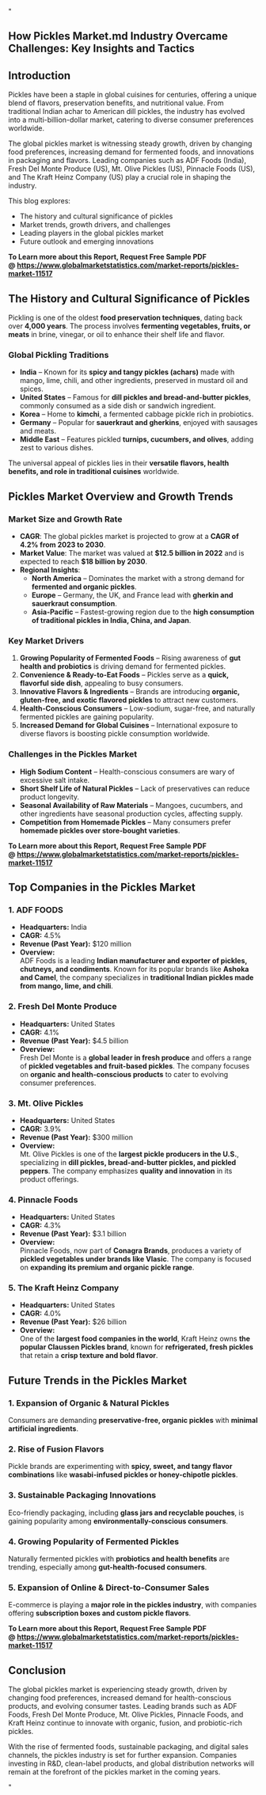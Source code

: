"<h2><strong>How Pickles Market.md Industry Overcame Challenges: Key Insights and Tactics</strong></h2><h2><strong>Introduction</strong></h2>
<p data-start=""219"" data-end=""544"">Pickles have been a staple in global cuisines for centuries, offering a unique blend of flavors, preservation benefits, and nutritional value. From traditional Indian achar to American dill pickles, the industry has evolved into a multi-billion-dollar market, catering to diverse consumer preferences worldwide.</p>
<p data-start=""546"" data-end=""930"">The global pickles market is witnessing steady growth, driven by changing food preferences, increasing demand for fermented foods, and innovations in packaging and flavors. Leading companies such as ADF Foods (India), Fresh Del Monte Produce (US), Mt. Olive Pickles (US), Pinnacle Foods (US), and The Kraft Heinz Company (US) play a crucial role in shaping the industry.</p>
<p data-start=""932"" data-end=""953"">This blog explores:</p>
<ul data-start=""954"" data-end=""1149"">
<li data-start=""954"" data-end=""1006"">The history and cultural significance of pickles</li>
<li data-start=""1007"" data-end=""1056"">Market trends, growth drivers, and challenges</li>
<li data-start=""1057"" data-end=""1105"">Leading players in the global pickles market</li>
<li data-start=""1106"" data-end=""1149"">Future outlook and emerging innovations</li>
</ul>
<p><strong>To Learn more about this Report, Request Free Sample PDF @&nbsp;<a href=""https://www.globalmarketstatistics.com/market-reports/pickles-market-11517"">https://www.globalmarketstatistics.com/market-reports/pickles-market-11517</a></strong></p>
<h2 data-start=""1156"" data-end=""1213""><strong data-start=""1159"" data-end=""1211"">The History and Cultural Significance of Pickles</strong></h2>
<p data-start=""1215"" data-end=""1445"">Pickling is one of the oldest <strong data-start=""1245"" data-end=""1277"">food preservation techniques</strong>, dating back over <strong data-start=""1296"" data-end=""1311"">4,000 years</strong>. The process involves <strong data-start=""1334"" data-end=""1377"">fermenting vegetables, fruits, or meats</strong> in brine, vinegar, or oil to enhance their shelf life and flavor.</p>
<h3 data-start=""1447"" data-end=""1483""><strong data-start=""1451"" data-end=""1481"">Global Pickling Traditions</strong></h3>
<ul data-start=""1485"" data-end=""2061"">
<li data-start=""1485"" data-end=""1641""><strong data-start=""1487"" data-end=""1496"">India</strong> &ndash; Known for its <strong data-start=""1513"" data-end=""1549"">spicy and tangy pickles (achars)</strong> made with mango, lime, chili, and other ingredients, preserved in mustard oil and spices.</li>
<li data-start=""1642"" data-end=""1780""><strong data-start=""1644"" data-end=""1661"">United States</strong> &ndash; Famous for <strong data-start=""1675"" data-end=""1720"">dill pickles and bread-and-butter pickles</strong>, commonly consumed as a side dish or sandwich ingredient.</li>
<li data-start=""1781"" data-end=""1863""><strong data-start=""1783"" data-end=""1792"">Korea</strong> &ndash; Home to <strong data-start=""1803"" data-end=""1813"">kimchi</strong>, a fermented cabbage pickle rich in probiotics.</li>
<li data-start=""1864"" data-end=""1955""><strong data-start=""1866"" data-end=""1877"">Germany</strong> &ndash; Popular for <strong data-start=""1892"" data-end=""1919"">sauerkraut and gherkins</strong>, enjoyed with sausages and meats.</li>
<li data-start=""1956"" data-end=""2061""><strong data-start=""1958"" data-end=""1973"">Middle East</strong> &ndash; Features pickled <strong data-start=""1993"" data-end=""2027"">turnips, cucumbers, and olives</strong>, adding zest to various dishes.</li>
</ul>
<p data-start=""2063"" data-end=""2194"">The universal appeal of pickles lies in their <strong data-start=""2109"" data-end=""2181"">versatile flavors, health benefits, and role in traditional cuisines</strong> worldwide.</p>
<h2 data-start=""2201"" data-end=""2251""><strong data-start=""2204"" data-end=""2249"">Pickles Market Overview and Growth Trends</strong></h2>
<h3 data-start=""2253"" data-end=""2290""><strong data-start=""2257"" data-end=""2288"">Market Size and Growth Rate</strong></h3>
<ul data-start=""2292"" data-end=""2878"">
<li data-start=""2292"" data-end=""2393""><strong data-start=""2294"" data-end=""2302"">CAGR</strong>: The global pickles market is projected to grow at a <strong data-start=""2356"" data-end=""2390"">CAGR of 4.2% from 2023 to 2030</strong>.</li>
<li data-start=""2394"" data-end=""2516""><strong data-start=""2396"" data-end=""2412"">Market Value</strong>: The market was valued at <strong data-start=""2439"" data-end=""2464"">$12.5 billion in 2022</strong> and is expected to reach <strong data-start=""2490"" data-end=""2513"">$18 billion by 2030</strong>.</li>
<li data-start=""2517"" data-end=""2878""><strong data-start=""2519"" data-end=""2540"">Regional Insights</strong>:
<ul data-start=""2546"" data-end=""2878"">
<li data-start=""2546"" data-end=""2650""><strong data-start=""2548"" data-end=""2565"">North America</strong> &ndash; Dominates the market with a strong demand for <strong data-start=""2614"" data-end=""2647"">fermented and organic pickles</strong>.</li>
<li data-start=""2653"" data-end=""2747""><strong data-start=""2655"" data-end=""2665"">Europe</strong> &ndash; Germany, the UK, and France lead with <strong data-start=""2706"" data-end=""2744"">gherkin and sauerkraut consumption</strong>.</li>
<li data-start=""2750"" data-end=""2878""><strong data-start=""2752"" data-end=""2768"">Asia-Pacific</strong> &ndash; Fastest-growing region due to the <strong data-start=""2805"" data-end=""2875"">high consumption of traditional pickles in India, China, and Japan</strong>.</li>
</ul>
</li>
</ul>
<h3 data-start=""2880"" data-end=""2908""><strong data-start=""2884"" data-end=""2906"">Key Market Drivers</strong></h3>
<ol data-start=""2910"" data-end=""3570"">
<li data-start=""2910"" data-end=""3049""><strong data-start=""2913"" data-end=""2954"">Growing Popularity of Fermented Foods</strong> &ndash; Rising awareness of <strong data-start=""2977"" data-end=""3006"">gut health and probiotics</strong> is driving demand for fermented pickles.</li>
<li data-start=""3050"" data-end=""3173""><strong data-start=""3053"" data-end=""3089"">Convenience &amp; Ready-to-Eat Foods</strong> &ndash; Pickles serve as a <strong data-start=""3111"" data-end=""3141"">quick, flavorful side dish</strong>, appealing to busy consumers.</li>
<li data-start=""3174"" data-end=""3320""><strong data-start=""3177"" data-end=""3213"">Innovative Flavors &amp; Ingredients</strong> &ndash; Brands are introducing <strong data-start=""3239"" data-end=""3292"">organic, gluten-free, and exotic flavored pickles</strong> to attract new customers.</li>
<li data-start=""3321"" data-end=""3438""><strong data-start=""3324"" data-end=""3354"">Health-Conscious Consumers</strong> &ndash; Low-sodium, sugar-free, and naturally fermented pickles are gaining popularity.</li>
<li data-start=""3439"" data-end=""3570""><strong data-start=""3442"" data-end=""3482"">Increased Demand for Global Cuisines</strong> &ndash; International exposure to diverse flavors is boosting pickle consumption worldwide.</li>
</ol>
<h3 data-start=""3572"" data-end=""3614""><strong data-start=""3576"" data-end=""3612"">Challenges in the Pickles Market</strong></h3>
<ul data-start=""3616"" data-end=""4063"">
<li data-start=""3616"" data-end=""3707""><strong data-start=""3618"" data-end=""3641"">High Sodium Content</strong> &ndash; Health-conscious consumers are wary of excessive salt intake.</li>
<li data-start=""3708"" data-end=""3805""><strong data-start=""3710"" data-end=""3749"">Short Shelf Life of Natural Pickles</strong> &ndash; Lack of preservatives can reduce product longevity.</li>
<li data-start=""3806"" data-end=""3947""><strong data-start=""3808"" data-end=""3850"">Seasonal Availability of Raw Materials</strong> &ndash; Mangoes, cucumbers, and other ingredients have seasonal production cycles, affecting supply.</li>
<li data-start=""3948"" data-end=""4063""><strong data-start=""3950"" data-end=""3987"">Competition from Homemade Pickles</strong> &ndash; Many consumers prefer <strong data-start=""4012"" data-end=""4060"">homemade pickles over store-bought varieties</strong>.</li>
</ul>
<p><strong>To Learn more about this Report, Request Free Sample PDF @&nbsp;<a href=""https://www.globalmarketstatistics.com/market-reports/pickles-market-11517"">https://www.globalmarketstatistics.com/market-reports/pickles-market-11517</a></strong></p>
<h2 data-start=""4070"" data-end=""4114""><strong data-start=""4073"" data-end=""4112"">Top Companies in the Pickles Market</strong></h2>
<h3 data-start=""4116"" data-end=""4138""><strong data-start=""4120"" data-end=""4136"">1. ADF FOODS</strong></h3>
<ul data-start=""4139"" data-end=""4495"">
<li data-start=""4139"" data-end=""4166""><strong data-start=""4141"" data-end=""4158"">Headquarters:</strong> India</li>
<li data-start=""4167"" data-end=""4185""><strong data-start=""4169"" data-end=""4178"">CAGR:</strong> 4.5%</li>
<li data-start=""4186"" data-end=""4227""><strong data-start=""4188"" data-end=""4212"">Revenue (Past Year):</strong> $120 million</li>
<li data-start=""4228"" data-end=""4495""><strong data-start=""4230"" data-end=""4243"">Overview:</strong><br data-start=""4243"" data-end=""4246"" /> ADF Foods is a leading <strong data-start=""4271"" data-end=""4344"">Indian manufacturer and exporter of pickles, chutneys, and condiments</strong>. Known for its popular brands like <strong data-start=""4380"" data-end=""4400"">Ashoka and Camel</strong>, the company specializes in <strong data-start=""4429"" data-end=""4492"">traditional Indian pickles made from mango, lime, and chili</strong>.</li>
</ul>
<h3 data-start=""4497"" data-end=""4533""><strong data-start=""4501"" data-end=""4531"">2. Fresh Del Monte Produce</strong></h3>
<ul data-start=""4534"" data-end=""4886"">
<li data-start=""4534"" data-end=""4569""><strong data-start=""4536"" data-end=""4553"">Headquarters:</strong> United States</li>
<li data-start=""4570"" data-end=""4588""><strong data-start=""4572"" data-end=""4581"">CAGR:</strong> 4.1%</li>
<li data-start=""4589"" data-end=""4630""><strong data-start=""4591"" data-end=""4615"">Revenue (Past Year):</strong> $4.5 billion</li>
<li data-start=""4631"" data-end=""4886""><strong data-start=""4633"" data-end=""4646"">Overview:</strong><br data-start=""4646"" data-end=""4649"" /> Fresh Del Monte is a <strong data-start=""4672"" data-end=""4706"">global leader in fresh produce</strong> and offers a range of <strong data-start=""4729"" data-end=""4775"">pickled vegetables and fruit-based pickles</strong>. The company focuses on <strong data-start=""4800"" data-end=""4841"">organic and health-conscious products</strong> to cater to evolving consumer preferences.</li>
</ul>
<h3 data-start=""4888"" data-end=""4918""><strong data-start=""4892"" data-end=""4916"">3. Mt. Olive Pickles</strong></h3>
<ul data-start=""4919"" data-end=""5268"">
<li data-start=""4919"" data-end=""4954""><strong data-start=""4921"" data-end=""4938"">Headquarters:</strong> United States</li>
<li data-start=""4955"" data-end=""4973""><strong data-start=""4957"" data-end=""4966"">CAGR:</strong> 3.9%</li>
<li data-start=""4974"" data-end=""5015""><strong data-start=""4976"" data-end=""5000"">Revenue (Past Year):</strong> $300 million</li>
<li data-start=""5016"" data-end=""5268""><strong data-start=""5018"" data-end=""5031"">Overview:</strong><br data-start=""5031"" data-end=""5034"" /> Mt. Olive Pickles is one of the <strong data-start=""5068"" data-end=""5108"">largest pickle producers in the U.S.</strong>, specializing in <strong data-start=""5126"" data-end=""5189"">dill pickles, bread-and-butter pickles, and pickled peppers</strong>. The company emphasizes <strong data-start=""5214"" data-end=""5240"">quality and innovation</strong> in its product offerings.</li>
</ul>
<h3 data-start=""5270"" data-end=""5297""><strong data-start=""5274"" data-end=""5295"">4. Pinnacle Foods</strong></h3>
<ul data-start=""5298"" data-end=""5613"">
<li data-start=""5298"" data-end=""5333""><strong data-start=""5300"" data-end=""5317"">Headquarters:</strong> United States</li>
<li data-start=""5334"" data-end=""5352""><strong data-start=""5336"" data-end=""5345"">CAGR:</strong> 4.3%</li>
<li data-start=""5353"" data-end=""5394""><strong data-start=""5355"" data-end=""5379"">Revenue (Past Year):</strong> $3.1 billion</li>
<li data-start=""5395"" data-end=""5613""><strong data-start=""5397"" data-end=""5410"">Overview:</strong><br data-start=""5410"" data-end=""5413"" /> Pinnacle Foods, now part of <strong data-start=""5443"" data-end=""5461"">Conagra Brands</strong>, produces a variety of <strong data-start=""5485"" data-end=""5532"">pickled vegetables under brands like Vlasic</strong>. The company is focused on <strong data-start=""5560"" data-end=""5610"">expanding its premium and organic pickle range</strong>.</li>
</ul>
<h3 data-start=""5615"" data-end=""5651""><strong data-start=""5619"" data-end=""5649"">5. The Kraft Heinz Company</strong></h3>
<ul data-start=""5652"" data-end=""5969"">
<li data-start=""5652"" data-end=""5687""><strong data-start=""5654"" data-end=""5671"">Headquarters:</strong> United States</li>
<li data-start=""5688"" data-end=""5706""><strong data-start=""5690"" data-end=""5699"">CAGR:</strong> 4.0%</li>
<li data-start=""5707"" data-end=""5747""><strong data-start=""5709"" data-end=""5733"">Revenue (Past Year):</strong> $26 billion</li>
<li data-start=""5748"" data-end=""5969""><strong data-start=""5750"" data-end=""5763"">Overview:</strong><br data-start=""5763"" data-end=""5766"" /> One of the <strong data-start=""5779"" data-end=""5818"">largest food companies in the world</strong>, Kraft Heinz owns <strong data-start=""5837"" data-end=""5875"">the popular Claussen Pickles brand</strong>, known for <strong data-start=""5887"" data-end=""5918"">refrigerated, fresh pickles</strong> that retain a <strong data-start=""5933"" data-end=""5966"">crisp texture and bold flavor</strong>.</li>
</ul>
<h2 data-start=""5976"" data-end=""6020""><strong data-start=""5979"" data-end=""6018"">Future Trends in the Pickles Market</strong></h2>
<h3 data-start=""6022"" data-end=""6073""><strong data-start=""6026"" data-end=""6071"">1. Expansion of Organic &amp; Natural Pickles</strong></h3>
<p data-start=""6074"" data-end=""6179"">Consumers are demanding <strong data-start=""6098"" data-end=""6136"">preservative-free, organic pickles</strong> with <strong data-start=""6142"" data-end=""6176"">minimal artificial ingredients</strong>.</p>
<h3 data-start=""6181"" data-end=""6216""><strong data-start=""6185"" data-end=""6214"">2. Rise of Fusion Flavors</strong></h3>
<p data-start=""6217"" data-end=""6362"">Pickle brands are experimenting with <strong data-start=""6254"" data-end=""6301"">spicy, sweet, and tangy flavor combinations</strong> like <strong data-start=""6307"" data-end=""6359"">wasabi-infused pickles or honey-chipotle pickles</strong>.</p>
<h3 data-start=""6364"" data-end=""6410""><strong data-start=""6368"" data-end=""6408"">3. Sustainable Packaging Innovations</strong></h3>
<p data-start=""6411"" data-end=""6554"">Eco-friendly packaging, including <strong data-start=""6445"" data-end=""6482"">glass jars and recyclable pouches</strong>, is gaining popularity among <strong data-start=""6512"" data-end=""6551"">environmentally-conscious consumers</strong>.</p>
<h3 data-start=""6556"" data-end=""6608""><strong data-start=""6560"" data-end=""6606"">4. Growing Popularity of Fermented Pickles</strong></h3>
<p data-start=""6609"" data-end=""6743"">Naturally fermented pickles with <strong data-start=""6642"" data-end=""6676"">probiotics and health benefits</strong> are trending, especially among <strong data-start=""6708"" data-end=""6740"">gut-health-focused consumers</strong>.</p>
<h3 data-start=""6745"" data-end=""6804""><strong data-start=""6749"" data-end=""6802"">5. Expansion of Online &amp; Direct-to-Consumer Sales</strong></h3>
<p data-start=""6805"" data-end=""6944"">E-commerce is playing a <strong data-start=""6829"" data-end=""6867"">major role in the pickles industry</strong>, with companies offering <strong data-start=""6893"" data-end=""6941"">subscription boxes and custom pickle flavors</strong>.</p>
<p data-start=""6805"" data-end=""6944""><strong>To Learn more about this Report, Request Free Sample PDF @&nbsp;<a href=""https://www.globalmarketstatistics.com/market-reports/pickles-market-11517"">https://www.globalmarketstatistics.com/market-reports/pickles-market-11517</a></strong></p>
<h2 data-start=""6951"" data-end=""6970""><strong data-start=""6954"" data-end=""6968"">Conclusion</strong></h2>
<p data-start=""6972"" data-end=""7342"">The global pickles market is experiencing steady growth, driven by changing food preferences, increased demand for health-conscious products, and evolving consumer tastes. Leading brands such as ADF Foods, Fresh Del Monte Produce, Mt. Olive Pickles, Pinnacle Foods, and Kraft Heinz continue to innovate with organic, fusion, and probiotic-rich pickles.</p>
<p data-start=""7344"" data-end=""7650"" data-is-last-node="""" data-is-only-node="""">With the rise of fermented foods, sustainable packaging, and digital sales channels, the pickles industry is set for further expansion. Companies investing in R&amp;D, clean-label products, and global distribution networks will remain at the forefront of the pickles market in the coming years.</p>"
